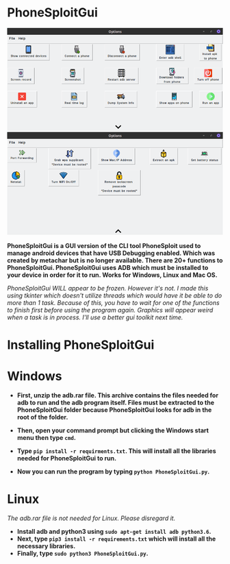 # PhoneSploitGui

![Screenshot](Screenshots/Firstpage.png)
![Screenshot](Screenshots/Secondpage.png)

**PhoneSploitGui is a GUI version of the CLI tool PhoneSploit used to manage android devices that have USB Debugging enabled. Which was created by metachar but is no longer available.
There are 20+ functions to PhoneSploitGui. PhoneSploitGui uses ADB which must be installed to your device in order for it to run. Works for Windows, Linux and Mac OS.**

_PhoneSploitGui WILL appear to be frozen. However it's not. I made this using tkinter which doesn't utilize threads which would have it be able to do more than 1 task. Because of this, you have to wait for one of the functions to finish first before using the program again. Graphics will appear weird when a task is in process. I'll use a better gui toolkit next time._

# Installing PhoneSploitGui
# Windows
* **First, unzip the adb.rar file. This archive contains the files needed for adb to run and the adb program itself. Files must be extracted to the PhoneSploitGui folder because PhoneSploitGui looks for adb in the root of the folder.**

* **Then, open your command prompt but clicking the Windows start menu then type ``cmd``.**
* **Type ``pip install -r requirments.txt``. This will install all the libraries needed for PhoneSploitGui to run.**
* **Now you can run the program by typing ``python PhoneSploitGui.py``.**

# Linux
_The adb.rar file is not needed for Linux. Please disregard it._

* **Install adb and python3 using ``sudo apt-get install adb python3.6``.**
* **Next, type ``pip3 install -r requirements.txt`` which will install all the necessary libraries.**
* **Finally, type ``sudo python3 PhoneSploitGui.py``.**
